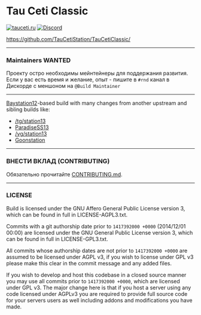 # Tau Ceti Classic

[![tauceti.ru](https://img.shields.io/badge/site-tauceti.ru-blue.svg)](http://tauceti.ru/)
[![Discord](https://img.shields.io/badge/dynamic/json.svg?label=Discord&uri=https%3A%2F%2Fdiscordapp.com%2Fapi%2Fguilds%2F401030271417188353%2Fwidget.json&query=members.length&colorB=%237289db&suffix=%20online&logo=discord)](https://discord.gg/YCWRjkb)

https://github.com/TauCetiStation/TauCetiClassic/

---

### Maintainers WANTED

Проекту остро необходимы мейнтейнеры для поддержания развития. Если у вас есть время и желание, опыт - пишите в ``#rnd`` канал в Дискорде с меншоном на ``@Build Maintainer``

---

[Baystation12](http://baystation12.net/)-based build with many changes from another upstream and sibling builds like:  
* [/tg/station13](https://tgstation13.org/)
* [ParadiseSS13](http://nanotrasen.se/phpBB3/index.php)
* [/vg/station13](http://ss13.pomf.se/)
* [Goonstation](http://goonhub.com/)

---

### ВНЕСТИ ВКЛАД (CONTRIBUTING)

Обязательно прочитайте [CONTRIBUTING.md](https://github.com/TauCetiStation/TauCetiClassic/blob/master/CONTRIBUTING.md).

---

### LICENSE
Build is licensed under the GNU Affero General Public License version 3, which can be found in full in LICENSE-AGPL3.txt.

Commits with a git authorship date prior to `1417392000 +0000` (2014/12/01 00:00) are licensed under the GNU General Public License version 3, which can be found in full in LICENSE-GPL3.txt.

All commits whose authorship dates are not prior to `1417392000 +0000` are assumed to be licensed under AGPL v3, if you wish to license under GPL v3 please make this clear in the commit message and any added files.

If you wish to develop and host this codebase in a closed source manner you may use all commits prior to `1417392000 +0000`, which are licensed under GPL v3.  The major change here is that if you host a server using any code licensed under AGPLv3 you are required to provide full source code for your servers users as well including addons and modifications you have made.
